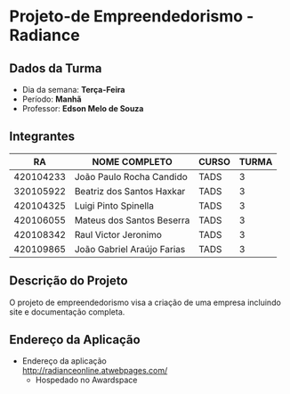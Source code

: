 # Projeto-de Empreendedorismo - Radiance

## Dados da Turma
* Dia da semana: **Terça-Feira**
* Período: **Manhã** 
* Professor: **Edson Melo de Souza**

## Integrantes
| RA   | NOME COMPLETO | CURSO | TURMA |
|------|---------------|-------|-------|
| 420104233  |  João Paulo Rocha Candido         | TADS  | 3 |
| 320105922  | Beatriz dos Santos Haxkar         | TADS  | 3 |
| 420104325  |  Luigi Pinto Spinella             | TADS  | 3 |
| 420106055  |  Mateus dos Santos Beserra        | TADS  | 3 | 
| 420108342  |  Raul Victor Jeronimo             | TADS  | 3 | 
| 420109865  | João Gabriel Araújo Farias        | TADS  | 3 | 



## Descrição do Projeto 
O projeto de empreendedorismo visa a criação de uma empresa incluindo site e documentação completa. 

## Endereço da Aplicação

* Endereço da aplicação  
	http://radianceonline.atwebpages.com/
	+ Hospedado no Awardspace 

